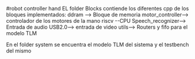 #robot controller hand
EL folder Blocks contiende los diferentes cpp de los bloques implementados:
ddram --> Bloque de memoria
motor_controller--> controlador de los motores de la mano
riscv --CPU
Speech_recognizer--> Entrada de audio
USB2.0--> entrada de video
utils--> Routers y fifo para el modelo TLM

En el folder system se encuentra el modelo TLM del sistema y el testbench del mismo

